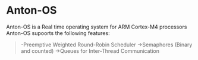 # Anton-OS
Anton-OS is a Real time operating system for ARM Cortex-M4 processors
Anton-OS supoorts the following features:
>-Preemptive Weighted Round-Robin Scheduler
->Semaphores (Binary and counted)
->Queues for Inter-Thread Communication
